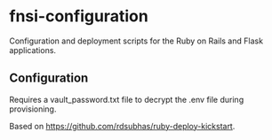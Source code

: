 # fnsi-configuration

Configuration and deployment scripts for the Ruby on Rails and Flask applications.

## Configuration

Requires a vault_password.txt file to decrypt the .env file during provisioning.

Based on https://github.com/rdsubhas/ruby-deploy-kickstart.

